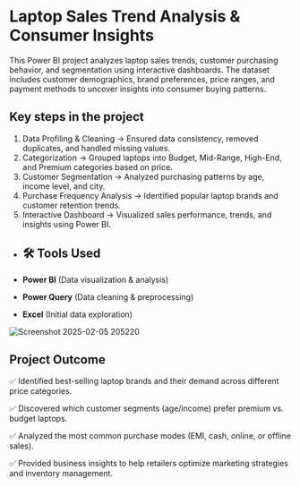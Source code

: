 # Laptop Sales Trend Analysis & Consumer Insights  

This Power BI project analyzes laptop sales trends, customer purchasing behavior, and segmentation using interactive dashboards. The dataset includes customer demographics, brand preferences, price ranges, and payment methods to uncover insights into consumer buying patterns.

## Key steps in the project ##

1. Data Profiling & Cleaning → Ensured data consistency, removed duplicates, and handled missing values.
2. Categorization → Grouped laptops into Budget, Mid-Range, High-End, and Premium categories based on price.
3. Customer Segmentation → Analyzed purchasing patterns by age, income level, and city. 
4. Purchase Frequency Analysis → Identified popular laptop brands and customer retention trends.
5. Interactive Dashboard → Visualized sales performance, trends, and insights using Power BI.

- ## 🛠 Tools Used
  
- **Power BI** (Data visualization & analysis)  
- **Power Query** (Data cleaning & preprocessing)  
- **Excel** (Initial data exploration)  

![Screenshot 2025-02-05 205220](https://github.com/user-attachments/assets/0de3b53f-cd89-4b76-97ef-8742c15d63b2)

## Project Outcome ##
✅ Identified best-selling laptop brands and their demand across different price categories.

✅ Discovered which customer segments (age/income) prefer premium vs. budget laptops.

✅ Analyzed the most common purchase modes (EMI, cash, online, or offline sales).

✅ Provided business insights to help retailers optimize marketing strategies and inventory management.


